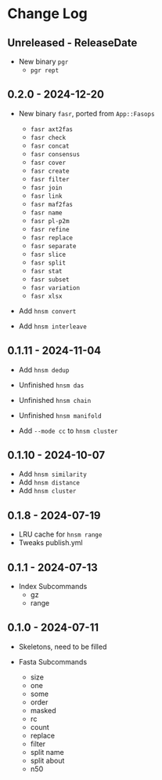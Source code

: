 # Change Log

## Unreleased - ReleaseDate

* New binary `pgr`
    * `pgr rept`

## 0.2.0 - 2024-12-20

* New binary `fasr`, ported from `App::Fasops`
    * `fasr axt2fas`
    * `fasr check`
    * `fasr concat`
    * `fasr consensus`
    * `fasr cover`
    * `fasr create`
    * `fasr filter`
    * `fasr join`
    * `fasr link`
    * `fasr maf2fas`
    * `fasr name`
    * `fasr pl-p2m`
    * `fasr refine`
    * `fasr replace`
    * `fasr separate`
    * `fasr slice`
    * `fasr split`
    * `fasr stat`
    * `fasr subset`
    * `fasr variation`
    * `fasr xlsx`

* Add `hnsm convert`
* Add `hnsm interleave`

## 0.1.11 - 2024-11-04

* Add `hnsm dedup`

* Unfinished `hnsm das`
* Unfinished `hnsm chain`
* Unfinished `hnsm manifold`

* Add `--mode cc` to `hnsm cluster`

## 0.1.10 - 2024-10-07

* Add `hnsm similarity`
* Add `hnsm distance`
* Add `hnsm cluster`

## 0.1.8 - 2024-07-19

* LRU cache for `hnsm range`
* Tweaks publish.yml

## 0.1.1 - 2024-07-13

* Index Subcommands
    * gz
    * range

## 0.1.0 - 2024-07-11

* Skeletons, need to be filled

* Fasta Subcommands
    * size
    * one
    * some
    * order
    * masked
    * rc
    * count
    * replace
    * filter
    * split name
    * split about
    * n50
